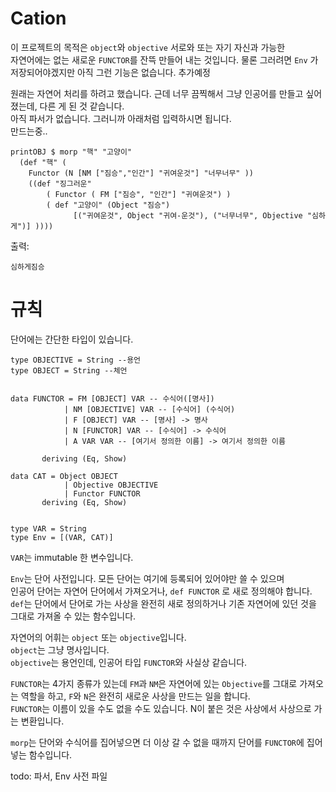 # Cation
이 프로젝트의 목적은 `object`와 `objective` 서로와 또는 자기 자신과 가능한  
자연어에는 없는 새로운 `FUNCTOR`를 잔뜩 만들어 내는 것입니다.  물론 그러려면  `Env` 가 저장되어야겠지만 아직 그런 기능은 없습니다. 추가예정

   
원래는 자연어 처리를 하려고 했습니다. 근데 너무 끔찍해서 그냥 인공어를 만들고 싶어졌는데, 다른 게 된 것 같습니다.  
아직 파서가 없습니다. 그러니까 아래처럼 입력하시면 됩니다.  
만드는중..


```
printOBJ $ morp "핵" "고양이"
  (def "핵" (
    Functor (N [NM ["짐승","인간"] "귀여운것"] "너무너무" ))
    ((def "징그러운"
        ( Functor ( FM ["짐승", "인간"] "귀여운것") )
        ( def "고양이" (Object "짐승")
              [("귀여운것", Object "귀여-운것"), ("너무너무", Objective "심하게")] ))))

```

출력:
```
심하게짐승
```

# 규칙

단어에는 간단한 타입이 있습니다.
```
type OBJECTIVE = String --용언
type OBJECT = String --체언


data FUNCTOR = FM [OBJECT] VAR -- 수식어([명사]) 
            | NM [OBJECTIVE] VAR -- [수식어] (수식어)
            | F [OBJECT] VAR -- [명사] -> 명사
            | N [FUNCTOR] VAR -- [수식어] -> 수식어
            | A VAR VAR -- [여기서 정의한 이름] -> 여기서 정의한 이름

       deriving (Eq, Show)

data CAT = Object OBJECT
            | Objective OBJECTIVE
            | Functor FUNCTOR
       deriving (Eq, Show)


type VAR = String
type Env = [(VAR, CAT)]

```
`VAR`는 immutable 한 변수입니다.  
  
`Env`는 단어 사전입니다. 모든 단어는 여기에 등록되어 있어야만 쓸 수 있으며   
인공어 단어는 자연어 단어에서 가져오거나, `def FUNCTOR` 로 새로 정의해야 합니다.  
`def`는 단어에서 단어로 가는 사상을 완전히 새로 정의하거나 기존 자연어에 있던 것을 그대로 가져올 수 있는 함수입니다.

  
자연어의 어휘는 `object` 또는 `objective`입니다.  
`object`는 그냥 명사입니다.  
`objective`는 용언인데, 인공어 타입 `FUNCTOR`와 사실상 같습니다.  
    
    
`FUNCTOR`는 4가지 종류가 있는데 
`FM`과 `NM`은 자연어에 있는 `Objective`를 그대로 가져오는 역할을 하고, `F`와 `N`은 완전히 새로운 사상을 만드는 일을 합니다.  
`FUNCTOR`는 이름이 있을 수도 없을 수도 있습니다.
N이 붙은 것은 사상에서 사상으로 가는 변환입니다.   

`morp`는 단어와 수식어를 집어넣으면 더 이상 갈 수 없을 때까지 단어를 `FUNCTOR`에 집어넣는 함수입니다.   
  


todo: 파서, Env 사전 파일

